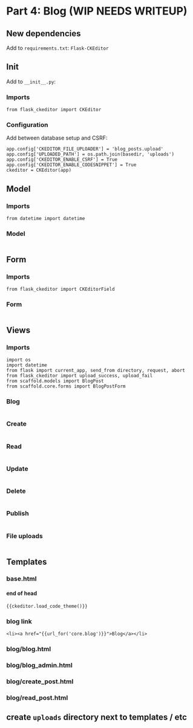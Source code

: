 # Part 4: Blog (WIP NEEDS WRITEUP)
## New dependencies
Add to `requirements.txt`:
`Flask-CKEditor`

## Init
Add to `__init__.py`:
### Imports
`from flask_ckeditor import CKEditor`

### Configuration
Add between database setup and CSRF:
```
app.config['CKEDITOR_FILE_UPLOADER'] = 'blog_posts.upload'
app.config['UPLOADED_PATH'] = os.path.join(basedir, 'uploads')
app.config['CKEDITOR_ENABLE_CSRF'] = True
app.config['CKEDITOR_ENABLE_CODESNIPPET'] = True
ckeditor = CKEditor(app)
```

## Model
### Imports
`from datetime import datetime`

### Model
```
```

## Form
### Imports
```
from flask_ckeditor import CKEditorField
```

### Form
```
```

## Views
### Imports
```
import os
import datetime
from flask import current_app, send_from directory, request, abort
from flask_ckeditor import upload_success, upload_fail
from scaffold.models import BlogPost
from scaffold.core.forms import BlogPostForm
```

### Blog
```
```

### Create
```
```

### Read
```
```

### Update
```
```

### Delete
```
```

### Publish
```
```

### File uploads
```
```

## Templates
### base.html
#### end of head
```
{{ckeditor.load_code_theme()}}
```
### blog link
```
<li><a href="{{url_for('core.blog')}}">Blog</a></li>
```

### blog/blog.html
### blog/blog_admin.html
### blog/create_post.html
### blog/read_post.html

## create `uploads` directory next to templates / etc
